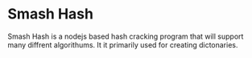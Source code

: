 # Smash Hash
 
Smash Hash is a nodejs based hash cracking program that will support many diffrent algorithums. It it primarily used for creating dictonaries.
